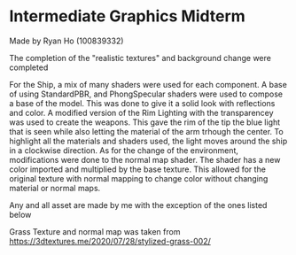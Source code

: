 # Intermediate Graphics Midterm
Made by Ryan Ho (100839332) 

The completion of the "realistic textures" and background change were completed

For the Ship, a mix of many shaders were used for each component. A base of using StandardPBR, and PhongSpecular shaders were used to compose a base of the model. This was done to give it a solid look with reflections and color. A modified version of the Rim Lighting with the transparencey was used to create the weapons. This gave the rim of the tip the blue light that is seen while also letting the material of the arm trhough the center. To highlight all the materials and shaders used, the light moves around the ship in a clockwise direction. As for the change of the environment, modifications were done to the normal map shader. The shader has a new color imported and multiplied by the base texture. This allowed for the original texture with normal mapping to change color without changing material or normal maps. 

Any and all asset are made by me with the exception of the ones listed below

Grass Texture and normal map was taken from https://3dtextures.me/2020/07/28/stylized-grass-002/

